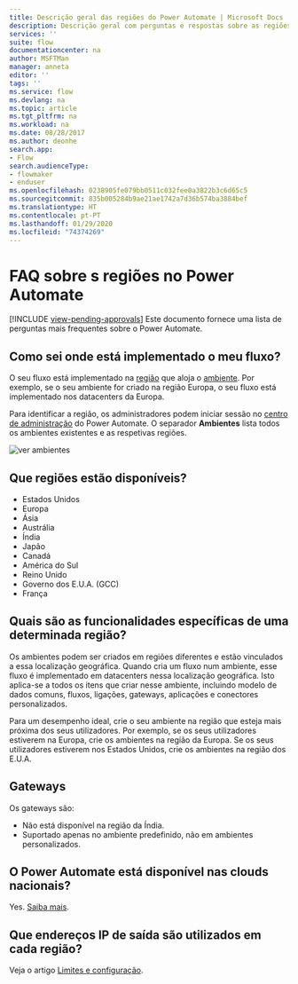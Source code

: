 ```yaml
---
title: Descrição geral das regiões do Power Automate | Microsoft Docs
description: Descrição geral com perguntas e respostas sobre as regiões no Power Automate
services: ''
suite: flow
documentationcenter: na
author: MSFTMan
manager: anneta
editor: ''
tags: ''
ms.service: flow
ms.devlang: na
ms.topic: article
ms.tgt_pltfrm: na
ms.workload: na
ms.date: 08/28/2017
ms.author: deonhe
search.app:
- Flow
search.audienceType:
- flowmaker
- enduser
ms.openlocfilehash: 0238905fe079bb0511c032fee0a3822b3c6d65c5
ms.sourcegitcommit: 835b005284b9ae21ae1742a7d36b574ba3884bef
ms.translationtype: HT
ms.contentlocale: pt-PT
ms.lasthandoff: 01/29/2020
ms.locfileid: "74374269"
---
```

# <a name="faq-for-regions-in-power-automate"></a>FAQ sobre s regiões no Power Automate
[!INCLUDE [view-pending-approvals](includes/cc-rebrand.md)]
Este documento fornece uma lista de perguntas mais frequentes sobre o Power Automate.

## <a name="how-do-i-find-out-where-my-flow-is-deployed"></a>Como sei onde está implementado o meu fluxo?
O seu fluxo está implementado na [região](https://azure.microsoft.com/regions/) que aloja o [ambiente](environments-overview-admin.md). Por exemplo, se o seu ambiente for criado na região Europa, o seu fluxo está implementado nos datacenters da Europa.

Para identificar a região, os administradores podem iniciar sessão no [centro de administração](https://admin.flow.microsoft.com) do Power Automate. O separador **Ambientes** lista todos os ambientes existentes e as respetivas regiões.

![ver ambientes](media/regions-overview/environments-list.png)

## <a name="what-regions-are-available"></a>Que regiões estão disponíveis?
* Estados Unidos
* Europa
* Ásia
* Austrália
* Índia
* Japão
* Canadá
* América do Sul
* Reino Unido
* Governo dos E.U.A. (GCC)
* França

## <a name="what-features-are-specific-to-a-given-region"></a>Quais são as funcionalidades específicas de uma determinada região?
Os ambientes podem ser criados em regiões diferentes e estão vinculados a essa localização geográfica. Quando cria um fluxo num ambiente, esse fluxo é implementado em datacenters nessa localização geográfica. Isto aplica-se a todos os itens que criar nesse ambiente, incluindo modelo de dados comuns, fluxos, ligações, gateways, aplicações e conectores personalizados.

Para um desempenho ideal, crie o seu ambiente na região que esteja mais próxima dos seus utilizadores. Por exemplo, se os seus utilizadores estiverem na Europa, crie os ambientes na região da Europa. Se os seus utilizadores estiverem nos Estados Unidos, crie os ambientes na região dos E.U.A.

## <a name="gateways"></a>Gateways
Os gateways são:

* Não está disponível na região da Índia.
* Suportado apenas no ambiente predefinido, não em ambientes personalizados.

## <a name="is-power-automate-available-in-national-clouds"></a>O Power Automate está disponível nas clouds nacionais?
Yes. [Saiba mais](./us-govt.md).

## <a name="what-outbound-ip-addresses-are-used-in-each-region"></a>Que endereços IP de saída são utilizados em cada região?
Veja o artigo [Limites e configuração](limits-and-config.md).

